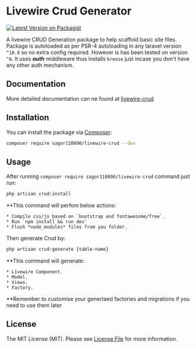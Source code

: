 # Livewire Crud Generator

[![Latest Version on Packagist](https://img.shields.io/packagist/v/sagor110090/livewire-crud.svg?style=flat-square)](https://packagist.org/packages/sagor110090/livewire-crud)

A livewire CRUD Generation package to help scaffold basic site files. Package is autoloaded as per PSR-4 autoloading in any laravel version `^10.0` so no extra config required. However is has been tested on version `^8`. It uses ***auth*** middleware thus installs `breeze` just incase you don't have any other auth mechanism.

## Documentation

More detailed documentation can ne found at [livewire-crud](https://sagor110090.github.io/#/)

## Installation

You can install the package via [Composer](https://getcomposer.org/):

```bash
composer require sagor110090/livewire-crud --dev
```

## Usage

After running `composer require sagor110090/livewire-crud` command just run:

```bash
php artisan crud:install
```
**This command will perfom below actions:

    * Compile css/js based on `bootstrap and fontawesome/free`.
    * Run `npm install && run dev`
    * Flush *node_modules* files from you folder.

 

Then generate Crud by:

```bash
php artisan crud:generate {table-name}
```
**This command will generate:

    * Livewire Component.
    * Model.
    * Views.    
    * Factory.
    
**Remember to customise your genertaed factories and migrations if you need to use them later
 
## License

The MIT License (MIT). Please see [License File](LICENSE.md) for more information.

